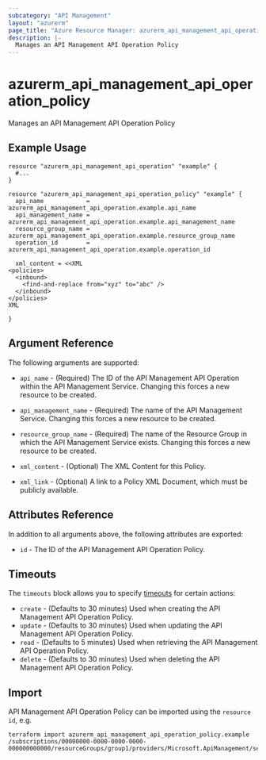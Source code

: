 ```yaml
---
subcategory: "API Management"
layout: "azurerm"
page_title: "Azure Resource Manager: azurerm_api_management_api_operation_policy"
description: |-
  Manages an API Management API Operation Policy
---
```


# azurerm_api_management_api_operation_policy

Manages an API Management API Operation Policy


## Example Usage

```hcl
resource "azurerm_api_management_api_operation" "example" {
  #...
}

resource "azurerm_api_management_api_operation_policy" "example" {
  api_name            = azurerm_api_management_api_operation.example.api_name
  api_management_name = azurerm_api_management_api_operation.example.api_management_name
  resource_group_name = azurerm_api_management_api_operation.example.resource_group_name
  operation_id        = azurerm_api_management_api_operation.example.operation_id

  xml_content = <<XML
<policies>
  <inbound>
    <find-and-replace from="xyz" to="abc" />
  </inbound>
</policies>
XML

}
```


## Argument Reference

The following arguments are supported:

* `api_name` - (Required) The ID of the API Management API Operation within the API Management Service. Changing this forces a new resource to be created.

* `api_management_name` - (Required) The name of the API Management Service. Changing this forces a new resource to be created.

* `resource_group_name` - (Required) The name of the Resource Group in which the API Management Service exists. Changing this forces a new resource to be created.

* `xml_content` - (Optional) The XML Content for this Policy.

* `xml_link` - (Optional) A link to a Policy XML Document, which must be publicly available.

## Attributes Reference

In addition to all arguments above, the following attributes are exported:

* `id` - The ID of the API Management API Operation Policy.

## Timeouts

The `timeouts` block allows you to specify [timeouts](https://www.terraform.io/docs/configuration/resources.html#timeouts) for certain actions:

* `create` - (Defaults to 30 minutes) Used when creating the API Management API Operation Policy.
* `update` - (Defaults to 30 minutes) Used when updating the API Management API Operation Policy.
* `read` - (Defaults to 5 minutes) Used when retrieving the API Management API Operation Policy.
* `delete` - (Defaults to 30 minutes) Used when deleting the API Management API Operation Policy.

## Import

API Management API Operation Policy can be imported using the `resource id`, e.g.

```shell
terraform import azurerm_api_management_api_operation_policy.example /subscriptions/00000000-0000-0000-0000-000000000000/resourceGroups/group1/providers/Microsoft.ApiManagement/service/instance1/apis/api1/operations/operation1/policies/policy
```
